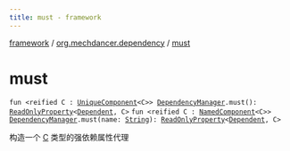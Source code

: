 ```yaml
---
title: must - framework
---
```


[framework](../index.html) / [org.mechdancer.dependency](index.html) / [must](./must.html)

# must

`fun <reified C : `[`UniqueComponent`](-unique-component/index.html)`<C>> `[`DependencyManager`](-dependency-manager/index.html)`.must(): `[`ReadOnlyProperty`](https://kotlinlang.org/api/latest/jvm/stdlib/kotlin.properties/-read-only-property/index.html)`<`[`Dependent`](-dependent/index.html)`, C>`
`fun <reified C : `[`NamedComponent`](-named-component/index.html)`<C>> `[`DependencyManager`](-dependency-manager/index.html)`.must(name: `[`String`](https://kotlinlang.org/api/latest/jvm/stdlib/kotlin/-string/index.html)`): `[`ReadOnlyProperty`](https://kotlinlang.org/api/latest/jvm/stdlib/kotlin.properties/-read-only-property/index.html)`<`[`Dependent`](-dependent/index.html)`, C>`

构造一个 [C](must.html#C) 类型的强依赖属性代理

